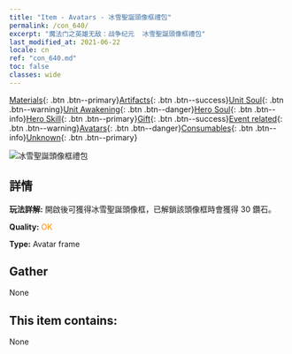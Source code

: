 ```yaml
---
title: "Item - Avatars - 冰雪聖誕頭像框禮包"
permalink: /con_640/
excerpt: "魔法门之英雄无敌：战争纪元  冰雪聖誕頭像框禮包"
last_modified_at: 2021-06-22
locale: cn
ref: "con_640.md"
toc: false
classes: wide
---
```

 [Materials](/ItemsCN/){: .btn .btn--primary}[Artifacts](/ItemsCN/Artifacts/){: .btn .btn--success}[Unit Soul](/ItemsCN/UnitSoul/){: .btn .btn--warning}[Unit Awakening](/ItemsCN/UnitAwakening/){: .btn .btn--danger}[Hero Soul](/ItemsCN/HeroSoul/){: .btn .btn--info}[Hero Skill](/ItemsCN/HeroSkill/){: .btn .btn--primary}[Gift](/ItemsCN/Gift/){: .btn .btn--success}[Event related](/ItemsCN/Events/){: .btn .btn--warning}[Avatars](/ItemsCN/Avatars/){: .btn .btn--danger}[Consumables](/ItemsCN/Consumables/){: .btn .btn--info}[Unknown](/ItemsCN/Unknown/){: .btn .btn--primary}

 ![冰雪聖誕頭像框禮包](/images/a/avatarFrame_48.png)

## 詳情
 **玩法詳解:** 開啟後可獲得冰雪聖誕頭像框，已解鎖該頭像框時會獲得 30 鑽石。

 **Quality:** <span style="color: #FF8C00">OK</span>

 **Type:** Avatar frame

## Gather

  None

## This item contains:

  None

